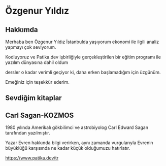 <h1>Özgenur Yıldız</h1>


<h2>Hakkımda</h2>

<p> Merhaba ben Özgenur Yıldız İstanbulda yaşıyorum ekonomi ile ilgili analiz yapmayı çok seviyorum.</p>
<p> Kodluyoruz ve Patika.dev işbirliğiyle gerçekleştirilen bir eğitim programı ile yazılım dünyasına dahil oldum </p> 
<p> dersler o kadar verimli geçiyor ki, daha erken başlamadığım için üzgünüm. </p>    
<p> Emeğiniz için teşekkür ederim. </p>


<!--AÇIKLAMA
kendimle ilgili bilgiler verirken aynı zamanda bana değer katan bir oluşuma teşekkür etmek istedim-->

<h2>Sevdiğim kitaplar</h2>


<h2> Carl Sagan-KOZMOS </h2>

<p> 1980 yılında Amerikalı gökbilimci ve astrobiyolog
    Carl Edward Sagan tarafından yazılmıştır. </p>
<p> Yazar Evren hakkında bilgi verirken, aynı zamanda vurgularıyla Evrenin büyüklüğü 
    karşısında ne kadar küçük olduğumuzu hatırlatır.  </p>  

https://www.patika.dev/tr
